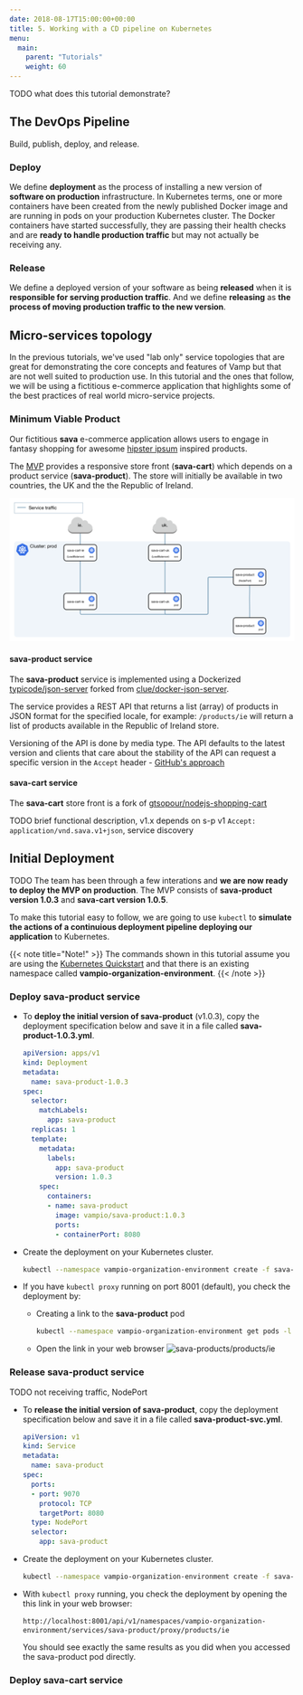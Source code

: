 ```yaml
---
date: 2018-08-17T15:00:00+00:00
title: 5. Working with a CD pipeline on Kubernetes
menu:
  main:
    parent: "Tutorials"
    weight: 60
---
```


TODO what does this tutorial demonstrate?

## The DevOps Pipeline

Build, publish, deploy, and release. 

### Deploy
We define **deployment** as the process of installing a new version of **software on production** infrastructure. In Kubernetes terms, one or more containers have been created from the newly published Docker image and are running in pods on your production Kubernetes cluster. The Docker containers have started successfully, they are passing their health checks and are **ready to handle production traffic** but may not actually be receiving any.

### Release
We define a deployed version of your software as being **released** when it is **responsible for serving production traffic**. And we define **releasing** as **the process of moving production traffic to the new version**. 

## Micro-services topology
In the previous tutorials, we've used "lab only" service topologies that are great for demonstrating the core concepts and features of Vamp but that are not well suited to production use. In this tutorial and the ones that follow, we will be using a fictitious e-commerce application that highlights some of the best practices of real world micro-service projects.

### Minimum Viable Product
Our fictitious **sava** e-commerce application allows users to engage in fantasy shopping for awesome [hipster ipsum](https://hipsum.co/) inspired products.

The [MVP](http://theleanstartup.com/principles) provides a responsive store front (**sava-cart**) which depends on a product service (**sava-product**). The store will initially be available in two countries, the UK and the the Republic of Ireland. 

![architecture](/images/diagram/v100/tut5/k8s-arch-without-vamp.png)

#### sava-product service
The **sava-product** service is implemented using a Dockerized [typicode/json-server](https://github.com/typicode/json-server) forked from [clue/docker-json-server](https://github.com/clue/docker-json-server).

The service provides a REST API that returns a list (array) of products in JSON format for the specified locale, for example: `/products/ie` will return a list of products available in the Republic of Ireland store.

Versioning of the API is done by media type. The API defaults to the latest version and clients that care about the stability of the API can request a specific version in the `Accept` header - [GitHub's approach](https://developer.github.com/v3/media/)

#### sava-cart service
The **sava-cart** store front is a fork of [gtsopour/nodejs-shopping-cart](https://github.com/gtsopour/nodejs-shopping-cart)

TODO brief functional description, v1.x depends on s-p v1 `Accept: application/vnd.sava.v1+json`, service discovery

## Initial Deployment

TODO The team has been through a few interations and **we are now ready to deploy the MVP on production**. The MVP consists of **sava-product version 1.0.3** and **sava-cart version 1.0.5**.

To make this tutorial easy to follow, we are going to use `kubectl` to **simulate the actions of a continuious deployment pipeline deploying our application** to Kubernetes.

{{< note title="Note!" >}}
The commands shown in this tutorial assume you are using the [Kubernetes Quickstart](/documentation/installation/kubernetes) and that there is an existing namespace called **vampio-organization-environment**.
{{< /note >}}

### Deploy sava-product service

* To **deploy the initial version of sava-product** (v1.0.3), copy the deployment specification below and save it in a file called **sava-product-1.0.3.yml**.

  ```yaml
  apiVersion: apps/v1
  kind: Deployment
  metadata:
    name: sava-product-1.0.3
  spec:
    selector:
      matchLabels:
        app: sava-product
    replicas: 1
    template:
      metadata:
        labels:
          app: sava-product
          version: 1.0.3
      spec:
        containers:
        - name: sava-product
          image: vampio/sava-product:1.0.3
          ports:
          - containerPort: 8080
    ```

* Create the deployment on your Kubernetes cluster.

  ```bash
  kubectl --namespace vampio-organization-environment create -f sava-product-1.0.3.yml
  ```

* If you have `kubectl proxy` running on port 8001 (default), you check the deployment by:
  * Creating a link to the **sava-product** pod
  
     ```bash
     kubectl --namespace vampio-organization-environment get pods -l app=sava-product -o go-template --template 'ms}}http://localhost:8001/api/v1/namespaces/vampio-organization-environment/pods/{{.metadata.name}}/proxy/products/ie{{"\n"}}{{end}}'
     ```
  * Open the link in your web browser
    ![sava-products/products/ie](/images/screens/v100/tut5/sava-product-products-ie.png)

### Release sava-product service
TODO not receiving traffic, NodePort

* To **release the initial version of sava-product**, copy the deployment specification below and save it in a file called **sava-product-svc.yml**.

  ```yaml
  apiVersion: v1
  kind: Service
  metadata:
    name: sava-product
  spec:
    ports:
    - port: 9070
      protocol: TCP
      targetPort: 8080
    type: NodePort
    selector:
      app: sava-product
  ```

* Create the deployment on your Kubernetes cluster.

  ```bash
  kubectl --namespace vampio-organization-environment create -f sava-product-svc.yml
  ```

* With `kubectl proxy` running, you check the deployment by opening the this link in your web browser:

  ```
  http://localhost:8001/api/v1/namespaces/vampio-organization-environment/services/sava-product/proxy/products/ie
  ```
  
  You should see exactly the same results as you did when you accessed the sava-product pod directly.

### Deploy sava-cart service

